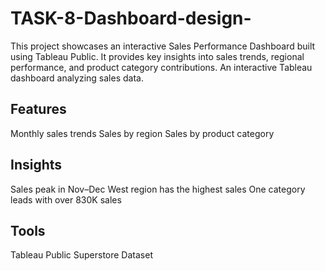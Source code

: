 # TASK-8-Dashboard-design-
This project showcases an interactive Sales Performance Dashboard built using Tableau Public. It provides key insights into sales trends, regional performance, and product category contributions.
An interactive Tableau dashboard analyzing sales data.

## Features
Monthly sales trends
Sales by region
Sales by product category

## Insights
Sales peak in Nov–Dec
West region has the highest sales
One category leads with over 830K sales

## Tools
Tableau Public
Superstore Dataset
